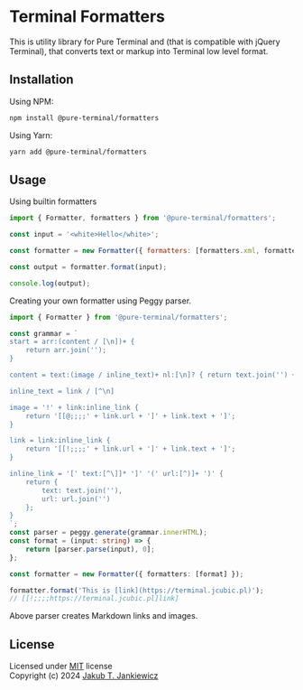 # Terminal Formatters

This is utility library for Pure Terminal and (that is compatible with jQuery Terminal),
that converts text or markup into Terminal low level format.

## Installation

Using NPM:

```bash
npm install @pure-terminal/formatters
```

Using Yarn:

```bash
yarn add @pure-terminal/formatters
```

## Usage

Using builtin formatters

```javascript
import { Formatter, formatters } from '@pure-terminal/formatters';

const input = '<white>Hello</white>';

const formatter = new Formatter({ formatters: [formatters.xml, formatters.nested] });

const output = formatter.format(input);

console.log(output);
```

Creating your own formatter using Peggy parser.

```typescript
import { Formatter } from '@pure-terminal/formatters';

const grammar = `
start = arr:(content / [\n])+ {
    return arr.join('');
}

content = text:(image / inline_text)+ nl:[\n]? { return text.join('') + (nl || ''); }

inline_text = link / [^\n]

image = '!' + link:inline_link {
    return '[[@;;;;' + link.url + ']' + link.text + ']';
}

link = link:inline_link {
    return '[[!;;;;' + link.url + ']' + link.text + ']';
}

inline_link = '[' text:[^\]]* ']' '(' url:[^)]+ ')' {
    return {
        text: text.join(''),
        url: url.join('')
    };
}
`;
const parser = peggy.generate(grammar.innerHTML);
const format = (input: string) => {
    return [parser.parse(input), 0];
};

const formatter = new Formatter({ formatters: [format] });

formatter.format('This is [link](https://terminal.jcubic.pl)');
// [[!;;;;https://terminal.jcubic.pl]link]
```

Above parser creates Markdown links and images.

## License
Licensed under [MIT](http://opensource.org/licenses/MIT) license<br/>
Copyright (c) 2024 [Jakub T. Jankiewicz](https://jcubic.pl/me)
